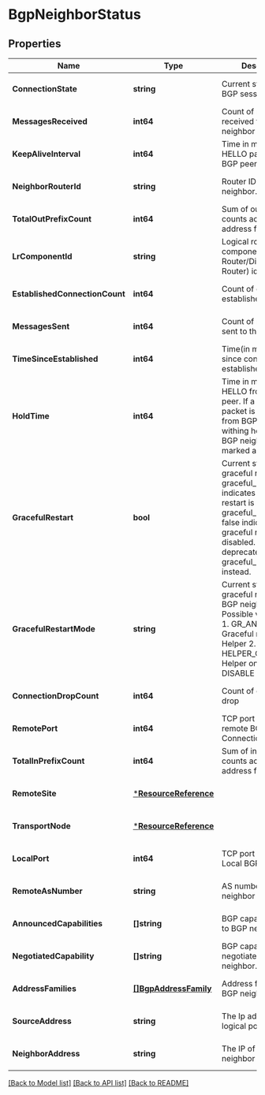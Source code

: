 # BgpNeighborStatus

## Properties
Name | Type | Description | Notes
------------ | ------------- | ------------- | -------------
**ConnectionState** | **string** | Current state of the BGP session. | [optional] [default to null]
**MessagesReceived** | **int64** | Count of messages received from the neighbor | [optional] [default to null]
**KeepAliveInterval** | **int64** | Time in ms to wait for HELLO packet from BGP peer | [optional] [default to null]
**NeighborRouterId** | **string** | Router ID of the BGP neighbor. | [optional] [default to null]
**TotalOutPrefixCount** | **int64** | Sum of out prefixes counts across all address families. | [optional] [default to null]
**LrComponentId** | **string** | Logical router component(Service Router/Distributed Router) id | [optional] [default to null]
**EstablishedConnectionCount** | **int64** | Count of connections established | [optional] [default to null]
**MessagesSent** | **int64** | Count of messages sent to the neighbor | [optional] [default to null]
**TimeSinceEstablished** | **int64** | Time(in milliseconds) since connection was established. | [optional] [default to null]
**HoldTime** | **int64** | Time in ms to wait for HELLO from BGP peer. If a HELLO packet is not seen from BGP Peer withing hold_time then BGP neighbor will be marked as down. | [optional] [default to null]
**GracefulRestart** | **bool** | Current state of graceful restart where graceful_restart &#x3D; true indicates graceful restart is enabled and graceful_restart &#x3D; false indicates graceful restart is disabled. This is deprecated field, use graceful_restart_mode instead.  | [optional] [default to null]
**GracefulRestartMode** | **string** | Current state of graceful restart of BGP neighbor. Possible values are - 1. GR_AND_HELPER - Graceful restart with Helper 2. HELPER_ONLY - Helper only 3. DISABLE - Disabled  | [optional] [default to null]
**ConnectionDropCount** | **int64** | Count of connection drop | [optional] [default to null]
**RemotePort** | **int64** | TCP port number of remote BGP Connection | [optional] [default to null]
**TotalInPrefixCount** | **int64** | Sum of in prefixes counts across all address families. | [optional] [default to null]
**RemoteSite** | [***ResourceReference**](ResourceReference.md) |  | [optional] [default to null]
**TransportNode** | [***ResourceReference**](ResourceReference.md) |  | [optional] [default to null]
**LocalPort** | **int64** | TCP port number of Local BGP connection | [optional] [default to null]
**RemoteAsNumber** | **string** | AS number of the BGP neighbor | [optional] [default to null]
**AnnouncedCapabilities** | **[]string** | BGP capabilities sent to BGP neighbor. | [optional] [default to null]
**NegotiatedCapability** | **[]string** | BGP capabilities negotiated with BGP neighbor. | [optional] [default to null]
**AddressFamilies** | [**[]BgpAddressFamily**](BgpAddressFamily.md) | Address families of BGP neighbor | [optional] [default to null]
**SourceAddress** | **string** | The Ip address of logical port | [optional] [default to null]
**NeighborAddress** | **string** | The IP of the BGP neighbor | [optional] [default to null]

[[Back to Model list]](../README.md#documentation-for-models) [[Back to API list]](../README.md#documentation-for-api-endpoints) [[Back to README]](../README.md)

